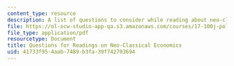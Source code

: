 ```yaml
---
content_type: resource
description: A list of questions to consider while reading about neo-classical economics.
file: https://ol-ocw-studio-app-qa.s3.amazonaws.com/courses/17-100j-political-economy-i-spring-2016/41733f954aab7489b3fa39f742703694_MIT17_100JS16_NeoclassQues.pdf
file_type: application/pdf
resourcetype: Document
title: Questions for Readings on Neo-Classical Economics
uid: 41733f95-4aab-7489-b3fa-39f742703694
---
```

